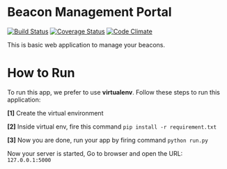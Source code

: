 Beacon Management Portal
=========================


[![Build Status](https://travis-ci.org/rajatguptarg/beacons.svg)](https://travis-ci.org/rajatguptarg/beacons)
[![Coverage Status](https://coveralls.io/repos/rajatguptarg/beacons/badge.svg?branch=master&service=github)](https://coveralls.io/github/rajatguptarg/beacons?branch=master)
[![Code Climate](https://codeclimate.com/github/rajatguptarg/beacons/badges/gpa.svg)](https://codeclimate.com/github/rajatguptarg/beacons)


This is basic web application to manage your beacons.


How to Run
==========
To run this app, we prefer to use **virtualenv**. Follow these steps to run
this application:

**[1]** Create the virtual environment

**[2]** Inside virtual env, fire this command `pip install -r requirement.txt`

**[3]** Now you are done, run your app by firing command `python run.py`

Now your server is started, Go to browser and open the URL: `127.0.0.1:5000`